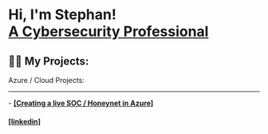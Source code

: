 <h1>Hi, I'm Stephan! <br/> <a href="https://www.linkedin.com/in/stephan-rogers-98614059/">A Cybersecurity Professional</a> </h1>

<h2>👨‍💻 My Projects:</h2>
Azure / Cloud Projects:
<hr>
  -  <b> <a href= "https://github.com/Thegreatartful/Azure-Soc"> [Creating a live SOC / Honeynet in Azure] </a> </b>
 
<h4> <a href="https://www.linkedin.com/in/stephan-rogers-98614059/"> [linkedin] </a> </h4>
